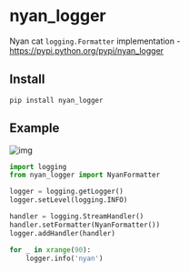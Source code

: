 nyan_logger
===========

Nyan cat `logging.Formatter` implementation - https://pypi.python.org/pypi/nyan_logger

## Install

```
pip install nyan_logger
```

## Example

![img](http://f.cl.ly/items/2g2K0c3A2R1i2D051J3v/Screen%20Shot%202013-06-29%20at%2018.14.37.png)

```python
import logging
from nyan_logger import NyanFormatter

logger = logging.getLogger()
logger.setLevel(logging.INFO)

handler = logging.StreamHandler()
handler.setFormatter(NyanFormatter())
logger.addHandler(handler)

for _ in xrange(90):
    logger.info('nyan')
```
